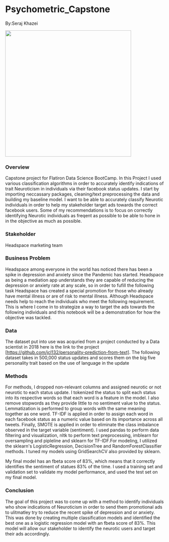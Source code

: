 # Psychometric_Capstone
By:Seraj Khazei


<img src="images/image-4.png" class="center" width="400" height="400" >


###  Overview
Capstone project for Flatiron Data Science BootCamp. In this Project I used various classification algorithms in order to accurately identify indications of trait Neuroticism in individuals via their facebook status updates. I start by importing neccassary packages, cleaning/text preprocessing the data and building my baseline model. I want to be able to accurately classify Neurotic individuals in order to help my stakeholder target ads towards the correct facebook users. Some of my recommendations is to focus on correctly identifying Neurotic individuals as freqent as possible to be able to hone in in the objective as much as possible.

### Stakeholder
Headspace marketing team

### Business Problem
Headspace among everyone in the world has noticed there has been a spike in depression and anxiety since the Pandemic has started. Headspace as being a mediation app understands they are capable of reducing the depression or anxiety rate at any scale, so in order to fufill the following task Headspace has created a special promotion for those who already have mental illness or are of risk to mental illness. Although Headspace needs help to reach the individuals who meet the following requirement. This is where I come in to strategize a way to target the ads towards the following individuals and this notebook will be a demonstration for how the objective was tackled.


### Data
The dataset put into use was acquried from a project conducted by a Data scientist in 2018 here is the link to the project [https://github.com/jcl132/personality-prediction-from-text]. The following dataset takes in 500,000 status updates and scores them on the big five personality trait based on the use of language in the update

### Methods

For methods, I dropped non-relevant columns and assigned neurotic or not neurotic to each status update. I tokenized the status to split each status into its respective words so that each word is a feature in the model. I also remove stopwords as they provide little to no sentiment value to the status. Lemmatization is performed to group words with the same meaning together as one word. TF-IDF is applied in order to assign each word in each facebook status as a numeric value based on its importance across all tweets. Finally, SMOTE is applied in order to eliminate the class imbalance observed in the target variable (sentiment). I used pandas to perform data filtering and visualization, nltk to perform text preprocessing, imblearn for oversampling and pipleline  and sklearn for TF-IDF.For modeling, I utilized the sklearn's LogisticRegression, DecisionTree and RandomForestClassifier methods. I tuned my models using GridSearchCV also provided by sklearn.

My final model has an fbeta score of 83%, which means that it correctly identifies the sentiment of statues 83% of the time. I used a training set and validation set to validate my model performance, and used the test set on my final model.


### Conclusion 
The goal of this project was to come up with a method to identify individuals who show indications of Neuroticism in order to send them promotional ads to ulitmatley try to reduce the recent spike of depression and or anxiety. This was done by creating multiple classification models and identified the best one as a logistic regression model with an fbeta score of 83%. This model will allow our stakeholder to identify the neurotic users and target their ads accordingly.
